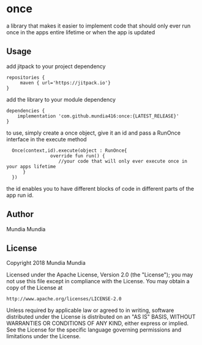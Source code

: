# once
a library that makes it easier to implement code that should only ever run once in the apps entire lifetime or when the app is updated

## Usage

add jitpack to your project dependency
```
repositories {
     maven { url='https://jitpack.io'}
}    
```

add the library to your module dependency
```
dependencies {
    implementation 'com.github.mundia416:once:{LATEST_RELEASE}'
}
```

to use, simply create a once object, give it an id and pass a RunOnce interface in the execute method
```
  Once(context,id).execute(object : RunOnce{
                override fun run() {
                   //your code that will only ever execute once in your apps lifetime
      }
  })
  ````
  
  the id enables you to have different blocks of code in different parts of the app run id.

## Author

Mundia Mundia 



## License

Copyright 2018 Mundia Mundia

Licensed under the Apache License, Version 2.0 (the "License");
you may not use this file except in compliance with the License.
You may obtain a copy of the License at

    http://www.apache.org/licenses/LICENSE-2.0

Unless required by applicable law or agreed to in writing, software
distributed under the License is distributed on an "AS IS" BASIS,
WITHOUT WARRANTIES OR CONDITIONS OF ANY KIND, either express or implied.
See the License for the specific language governing permissions and
limitations under the License.



